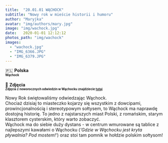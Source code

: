 ```yaml
---
title:  "20.01.01 WĄCHOCK"
subtitle: "Nowy rok w mieście historii i humoru"
author: "Maryjka"
avatar: "img/authors/mary.jpg"
image: "img/wachock.jpg"
date:   2020-01-01 12:12:12
photos_path: "img/wachock"
images:
  - "wachock.jpg"
  - "IMG_6366.JPG"
  - "IMG_6379.JPG"
---
```

🇵🇱 **Polska**<br/>
**<sub><sup>Wąchock</sup></sub>**<br/>
<br/>
📸 **Zdjęcia**<br/>
<sub><sup>**Zdjęcia z noworocznych odwiedzin w Wąchocku znajdziecie <a href="https://photos.app.goo.gl/yaHEASDDnV9PTRG69">tutaj</a>**</sup></sub>

Nowy Rok świętowaliśmy odwiedzając Wąchock.<br/>
Chociaż dzisiaj to miasteczko kojarzy się wszystkim z dowcipami, prowincjonalnością i stereotypowym sołtysem, to Wąchock ma naprawdę dostojną historię. To jedno z najstarszych miast Polski, z romańskim, starym klasztorem cysterskim, który warto zobaczyć.<br/>
Wąchock ma do siebie duży dystans - w centrum wmurowane są tablice z najlepszymi kawałami o Wąchocku (<i>'Gdzie w Wąchocku jest kryta pływalnia? Pod mostem!'</i>) oraz stoi tam pomnik w hołdzie polskim sołtysom!
